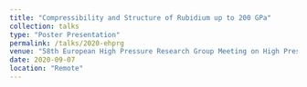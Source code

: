 ```yaml
---
title: "Compressibility and Structure of Rubidium up to 200 GPa"
collection: talks
type: "Poster Presentation"
permalink: /talks/2020-ehprg
venue: "58th European High Pressure Research Group Meeting on High Pressure Science and Technology"
date: 2020-09-07
location: "Remote"
---
```

